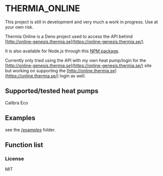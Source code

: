 # THERMIA_ONLINE

This project is still in development and very much a work in progress. Use at your own risk.

Thermia Online is a Deno project used to access the API behind
[http://online-genesis.thermia.se](https://online-genesis.thermia.se/).

It is also available for Node.js through this [NPM package](https://www.npmjs.com/package/thermia_online).

Currently only tried using the API with my own heat pump/login for the
[http://online-genesis.thermia.se](https://online-genesis.thermia.se/) site but working on supporting the
[http://online.thermia.se](https://online.thermia.se/) login as well.

## Supported/tested heat pumps

Calibra Eco

## Examples

see the [/examples](/examples) folder.

## Function list

### License

MIT
